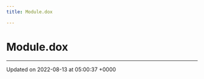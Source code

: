 ```yaml
---
title: Module.dox

---
```


# Module.dox








-------------------------------

Updated on 2022-08-13 at 05:00:37 +0000
